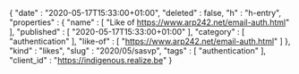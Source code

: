 {
  "date" : "2020-05-17T15:33:00+01:00",
  "deleted" : false,
  "h" : "h-entry",
  "properties" : {
    "name" : [ "Like of https://www.arp242.net/email-auth.html" ],
    "published" : [ "2020-05-17T15:33:00+01:00" ],
    "category" : [ "authentication" ],
    "like-of" : [ "https://www.arp242.net/email-auth.html" ]
  },
  "kind" : "likes",
  "slug" : "2020/05/sasvp",
  "tags" : [ "authentication" ],
  "client_id" : "https://indigenous.realize.be"
}
